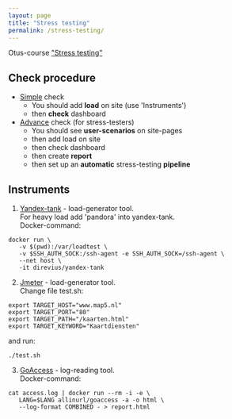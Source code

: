 ```yaml
---
layout: page
title: "Stress testing"
permalink: /stress-testing/
---
```


Otus-course ["Stress testing"](https://otus.ru/lessons/loadqa/)

##  Check procedure
- <ins>Simple</ins> check
    - You should add **load** on site (use 'Instruments')
    - then **check** dashboard
- <ins>Advance</ins> check (for stress-testers)
    - You should see **user-scenarios** on site-pages
    - then add load on site
    - then check dashboard
    - then create **report**
    - then set up an **automatic** stress-testing  **pipeline**
    
##  Instruments

1. [Yandex-tank](https://github.com/p-12s/docker-yandex-tank) - load-generator tool.   
For heavy load add 'pandora' into yandex-tank.  
 Docker-command:
 ```
docker run \
    -v $(pwd):/var/loadtest \
    -v $SSH_AUTH_SOCK:/ssh-agent -e SSH_AUTH_SOCK=/ssh-agent \
    --net host \
    -it direvius/yandex-tank
```
2. [Jmeter](https://github.com/p-12s/docker-jmeter) - load-generator tool.  
Change file test.sh:  
 ```
export TARGET_HOST="www.map5.nl"
export TARGET_PORT="80"
export TARGET_PATH="/kaarten.html"
export TARGET_KEYWORD="Kaartdiensten"
```
and run:
```
./test.sh
```
3. [GoAccess](https://hub.docker.com/r/allinurl/goaccess) - log-reading tool.  
   Docker-command:
 ```
cat access.log | docker run --rm -i -e \ 
    LANG=$LANG allinurl/goaccess -a -o html \ 
    --log-format COMBINED - > report.html
```
